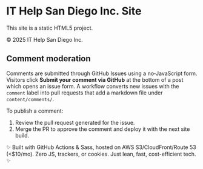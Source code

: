 # IT Help San Diego Inc. Site

This site is a static HTML5 project.

© 2025 IT Help San Diego Inc.

## Comment moderation

Comments are submitted through GitHub Issues using a no‑JavaScript form.
Visitors click **Submit your comment via GitHub** at the bottom of a post which
opens an issue form. A workflow converts new issues with the `comment` label
into pull requests that add a markdown file under `content/comments/`.

To publish a comment:

1. Review the pull request generated for the issue.
2. Merge the PR to approve the comment and deploy it with the next site build.

✨ Built with GitHub Actions & Sass, hosted on AWS S3/CloudFront/Route 53 (<$10/mo). Zero JS, trackers, or cookies. Just lean, fast, cost-efficient tech. ✨
